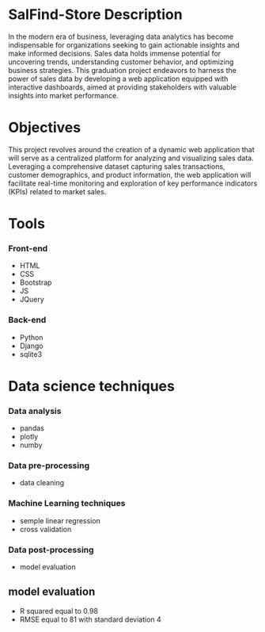 # SalFind-Store Description

In the modern era of business, leveraging data analytics has become indispensable for organizations seeking to gain actionable insights and make informed decisions. Sales data holds immense potential for uncovering trends, understanding customer behavior, and optimizing business strategies. This graduation project endeavors to harness the power of sales data by developing a web application equipped with interactive dashboards, aimed at providing stakeholders with valuable insights into market performance.

# Objectives

This project revolves around the creation of a dynamic web application that will serve as a centralized platform for analyzing and visualizing sales data. Leveraging a comprehensive dataset capturing sales transactions, customer demographics, and product information, the web application will facilitate real-time monitoring and exploration of key performance indicators (KPIs) related to market sales.

# Tools

### Front-end

- HTML 
- CSS
- Bootstrap
- JS
- JQuery
 
### Back-end
- Python
- Django
- sqlite3  
# Data science techniques
### Data analysis 
- pandas
- plotly
- numby

### Data pre-processing
- data cleaning
 
### Machine Learning techniques
- semple linear regression
- cross validation
### Data post-processing
- model evaluation

## model evaluation
- R squared equal to 0.98
- RMSE equal to 81 with standard deviation 4
